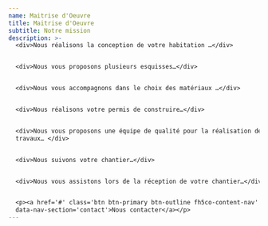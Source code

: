 ```yaml
---
name: Maitrise d'Oeuvre
title: Maitrise d'Oeuvre
subtitle: Notre mission
description: >-
  <div>Nous réalisons la conception de votre habitation …</div>


  <div>Nous vous proposons plusieurs esquisses…</div>


  <div>Nous vous accompagnons dans le choix des matériaux …</div>


  <div>Nous réalisons votre permis de construire…</div>


  <div>Nous vous proposons une équipe de qualité pour la réalisation de vos
  travaux… </div>


  <div>Nous suivons votre chantier…</div>


  <div>Nous vous assistons lors de la réception de votre chantier…</div>


  <p><a href='#' class='btn btn-primary btn-outline fh5co-content-nav'
  data-nav-section='contact'>Nous contacter</a></p>
---
```


